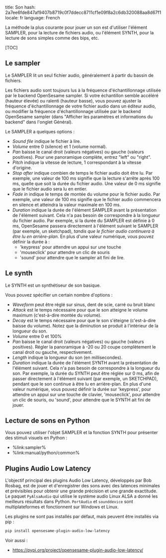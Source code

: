 title: Son
hash: 2a7ee6fde847af9407b8719c0f7ddecc8711cf1e09f8a2c6db320088aa8d67f1
locale: fr
language: French

La méthode la plus courante pour jouer un son est d'utiliser l'élément SAMPLER, pour la lecture de fichiers audio, ou l'élément SYNTH, pour la lecture de sons simples comme des bips, etc.

[TOC]

## Le sampler

Le SAMPLER lit un seul fichier audio, généralement à partir du bassin de fichiers.

Les fichiers audio sont toujours lus à la fréquence d'échantillonnage utilisée par le backend OpenSesame sampler. Si votre échantillon semble accéléré (hauteur élevée) ou ralenti (hauteur basse), vous pouvez ajuster la fréquence d'échantillonnage de votre fichier audio dans un éditeur audio, ou modifier la fréquence d'échantillonnage utilisée par le backend OpenSesame sampler (dans "Afficher les paramètres et informations du backend" dans l'onglet Général).

Le SAMPLER a quelques options :

- *Sound file* indique le fichier à lire.
- *Volume* entre 0 (silence) et 1 (volume normal).
- *Pan* baisse le canal droit (valeurs négatives) ou gauche (valeurs positives). Pour une panoramique complète, entrez "left" ou "right".
- *Pitch* indique la vitesse de lecture, 1 correspondant à la vitesse d'origine.
- *Stop after* indique combien de temps le fichier audio doit être lu. Par exemple, une valeur de 100 ms signifie que la lecture s'arrête après 100 ms, quelle que soit la durée du fichier audio. Une valeur de 0 ms signifie que le fichier audio sera lu en entier.
- *Fade in* indique le temps de montée du volume pour le fichier audio. Par exemple, une valeur de 100 ms signifie que le fichier audio commencera en silence et atteindra la valeur maximale en 100 ms.
- *Duration* indique la durée de l'élément SAMPLER avant la présentation de l'élément suivant. Cela n'a pas besoin de correspondre à la longueur du fichier audio. Par exemple, si la durée du SAMPLER est définie à 0 ms, OpenSesame passera directement à l'élément suivant le SAMPLER (par exemple, un sketchpad), *tandis que le fichier audio continuera à être lu en arrière-plan*. En plus d'une valeur numérique, vous pouvez définir la durée à :
	- 'keypress' pour attendre un appui sur une touche
	- 'mouseclick' pour attendre un clic de souris
	- 'sound' pour attendre que le sampler ait fini de lire.

## Le synth

Le SYNTH est un synthétiseur de son basique.

Vous pouvez spécifier un certain nombre d'options :

- *Waveform* peut être réglé sur sinus, dent de scie, carré ou bruit blanc
- *Attack* est le temps nécessaire pour que le son atteigne le volume maximum (c'est-à-dire montée du volume).
- *Decay* est le temps nécessaire pour que le son s'éteigne (c'est-à-dire baisse du volume). Notez que la diminution se produit à l'intérieur de la longueur du son.
- *Volume* entre 0 et 100%
- *Pan* baisse le canal droit (valeurs négatives) ou gauche (valeurs positives). Régler la panoramique à -20 ou 20 coupe complètement le canal droit ou gauche, respectivement.
- *Length* indique la longueur du son (en millisecondes).
- *Duration* indique la durée de l'élément SYNTH avant la présentation de l'élément suivant. Cela n'a pas besoin de correspondre à la longueur du son. Par exemple, la durée du SYNTH peut être réglée sur 0 ms, afin de passer directement à l'élément suivant (par exemple, un SKETCHPAD), pendant que le son continue à être lu en arrière-plan. En plus d'une valeur numérique, vous pouvez définir la durée sur 'keypress', pour attendre un appui sur une touche de clavier, 'mouseclick', pour attendre un clic de souris, ou 'sound', pour attendre que le SYNTH ait fini de jouer.

## Lecture de sons en Python

Vous pouvez utiliser l'objet SAMPLER et la fonction SYNTH pour présenter des stimuli visuels en Python :

- %link:sampler%
- %link:manual/python/common%

## Plugins Audio Low Latency

L'objectif principal des plugins Audio Low Latency, développés par Bob Rosbag, est de jouer et d'enregistrer des sons avec des latences minimales et prévisibles pour obtenir une grande précision et une grande exactitude. Le paquet `PyAlsaAudio` qui utilise le système audio Linux ALSA a donné les meilleurs résultats dans Python. `PortAudio` et `sounddevice` sont multiplateformes et fonctionnent sur Windows et Linux.

Les plugins ne sont pas installés par défaut, mais peuvent être installés via pip :

```bash
pip install opensesame-plugin-audio-low-latency
```

Voir aussi :

- <https://pypi.org/project/opensesame-plugin-audio-low-latency/>